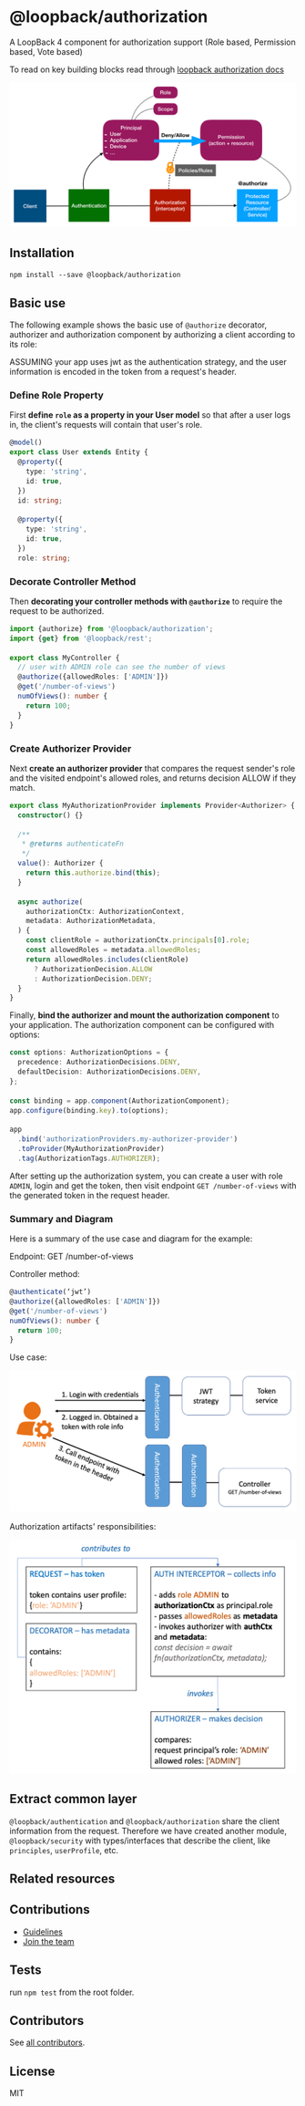 # @loopback/authorization

A LoopBack 4 component for authorization support (Role based, Permission based,
Vote based)

To read on key building blocks read through
[loopback authorization docs](https://loopback.io/doc/en/lb4/Loopback-component-authorization.html)

![Authorization](imgs/authorization.png)

## Installation

```shell
npm install --save @loopback/authorization
```

## Basic use

The following example shows the basic use of `@authorize` decorator, authorizer
and authorization component by authorizing a client according to its role:

ASSUMING your app uses jwt as the authentication strategy, and the user
information is encoded in the token from a request's header.

### Define Role Property

First **define `role` as a property in your User model** so that after a user
logs in, the client's requests will contain that user's role.

```ts
@model()
export class User extends Entity {
  @property({
    type: 'string',
    id: true,
  })
  id: string;

  @property({
    type: 'string',
    id: true,
  })
  role: string;
```

### Decorate Controller Method

Then **decorating your controller methods with `@authorize`** to require the
request to be authorized.

```ts
import {authorize} from '@loopback/authorization';
import {get} from '@loopback/rest';

export class MyController {
  // user with ADMIN role can see the number of views
  @authorize({allowedRoles: ['ADMIN']})
  @get('/number-of-views')
  numOfViews(): number {
    return 100;
  }
}
```

### Create Authorizer Provider

Next **create an authorizer provider** that compares the request sender's role
and the visited endpoint's allowed roles, and returns decision ALLOW if they
match.

```ts
export class MyAuthorizationProvider implements Provider<Authorizer> {
  constructor() {}

  /**
   * @returns authenticateFn
   */
  value(): Authorizer {
    return this.authorize.bind(this);
  }

  async authorize(
    authorizationCtx: AuthorizationContext,
    metadata: AuthorizationMetadata,
  ) {
    const clientRole = authorizationCtx.principals[0].role;
    const allowedRoles = metadata.allowedRoles;
    return allowedRoles.includes(clientRole)
      ? AuthorizationDecision.ALLOW
      : AuthorizationDecision.DENY;
  }
}
```

Finally, **bind the authorizer and mount the authorization component** to your
application. The authorization component can be configured with options:

```ts
const options: AuthorizationOptions = {
  precedence: AuthorizationDecisions.DENY,
  defaultDecision: AuthorizationDecisions.DENY,
};

const binding = app.component(AuthorizationComponent);
app.configure(binding.key).to(options);

app
  .bind('authorizationProviders.my-authorizer-provider')
  .toProvider(MyAuthorizationProvider)
  .tag(AuthorizationTags.AUTHORIZER);
```

After setting up the authorization system, you can create a user with role
`ADMIN`, login and get the token, then visit endpoint `GET /number-of-views`
with the generated token in the request header.

### Summary and Diagram

Here is a summary of the use case and diagram for the example:

Endpoint: GET /number-of-views

Controller method:

```ts
@authenticate(‘jwt’)
@authorize({allowedRoles: ['ADMIN']})
@get('/number-of-views')
numOfViews(): number {
  return 100;
}
```

Use case:

![Use case](imgs/use-case.png)

Authorization artifacts' responsibilities:

![Authorization artifacts' responsibilities](imgs/responsibilities.png)

## Extract common layer

`@loopback/authentication` and `@loopback/authorization` share the client
information from the request. Therefore we have created another module,
`@loopback/security` with types/interfaces that describe the client, like
`principles`, `userProfile`, etc.

## Related resources

## Contributions

- [Guidelines](https://github.com/loopbackio/loopback-next/blob/master/docs/CONTRIBUTING.md)
- [Join the team](https://github.com/loopbackio/loopback-next/issues/110)

## Tests

run `npm test` from the root folder.

## Contributors

See
[all contributors](https://github.com/loopbackio/loopback-next/graphs/contributors).

## License

MIT
